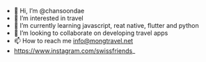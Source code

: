 - 👋 Hi, I’m @chansoondae
- 👀 I’m interested in travel
- 🌱 I’m currently learning javascript, reat native, flutter and python
- 💞️ I’m looking to collaborate on developing travel apps
- 📫 How to reach me info@mongtravel.net
- https://www.instagram.com/swissfriends_

<!---
chansoondae/chansoondae is a ✨ special ✨ repository because its `README.md` (this file) appears on your GitHub profile.
You can click the Preview link to take a look at your changes.
--->
